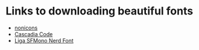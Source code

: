 # Links to downloading beautiful fonts

- [nonicons](https://github.com/yamatsum/nonicons)
- [Cascadia Code](https://github.com/microsoft/cascadia-code)
- [Liga SFMono Nerd Font](https://github.com/shaunsingh/SFMono-Nerd-Font-Ligaturized)
